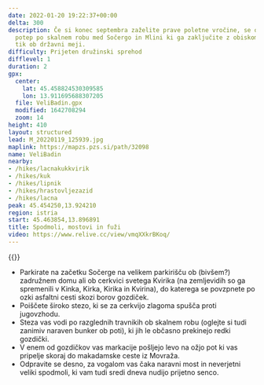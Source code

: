 ```yaml
---
date: 2022-01-20 19:22:37+00:00
delta: 300
description: Če si konec septembra zaželite prave poletne vročine, se odpravite na
  potep po skalnem robu med Sočergo in Mlini ki ga zaključite z obiskom ogromnih spodmolov
  tik ob državni meji.
difficulty: Prijeten družinski sprehod
difflevel: 1
duration: 2
gpx:
  center:
    lat: 45.458824530309585
    lon: 13.911695688307205
  file: VeliBadin.gpx
  modified: 1642708294
  zoom: 14
height: 410
layout: structured
lead: M_20220119_125939.jpg
maplink: https://mapzs.pzs.si/path/32098
name: VeliBadin
nearby:
- /hikes/lacnakukkvirik
- /hikes/kuk
- /hikes/lipnik
- /hikes/hrastovljezazid
- /hikes/lacna
peak: 45.454250,13.924210
region: istria
start: 45.463854,13.896891
title: Spodmoli, mostovi in fuži
video: https://www.relive.cc/view/vmqXXkrBKoq/
---
```

{{<hike-details description="yes">}}

* Parkirate na začetku Sočerge na velikem parkirišču ob (bivšem?) zadružnem domu ali ob cerkvici svetega Kvirika (na zemljevidih so ga spremenili v Kinka, Kirka, Kirika in Kvirina), do katerega se povzpnete po ozki asfaltni cesti skozi borov gozdiček.
* Poiščete široko stezo, ki se za cerkvijo zlagoma spušča proti jugovzhodu.
* Steza vas vodi po razglednih travnikih ob skalnem robu (oglejte si tudi zanimiv naraven bunker ob poti), ki jih le občasno prekinejo redki gozdički.
* V enem od gozdičkov vas markacije pošljejo levo na ožjo pot ki vas pripelje skoraj do makadamske ceste iz Movraža.
* Odpravite se desno, za vogalom vas čaka naravni most in neverjetni veliki spodmoli, ki vam tudi sredi dneva nudijo prijetno senco.
